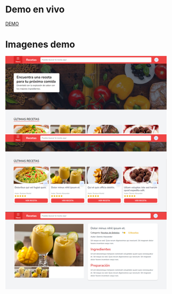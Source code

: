# Demo en vivo
<a href="http://recetas.solutionsmartel.com" target="_blank">DEMO</a>

# Imagenes demo
<img src="https://github.com/DennisMartel/my-recipes/blob/master/public/img/demo.png" alt="Dennis Alexander Martel" />
<img src="https://github.com/DennisMartel/my-recipes/blob/master/public/img/demo2.png" alt="Dennis Alexander Martel" />
<img src="https://github.com/DennisMartel/my-recipes/blob/master/public/img/demo3.png" alt="Dennis Alexander Martel" />
